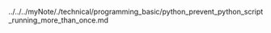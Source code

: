 ../../../myNote/./technical/programming_basic/python_prevent_python_script_running_more_than_once.md